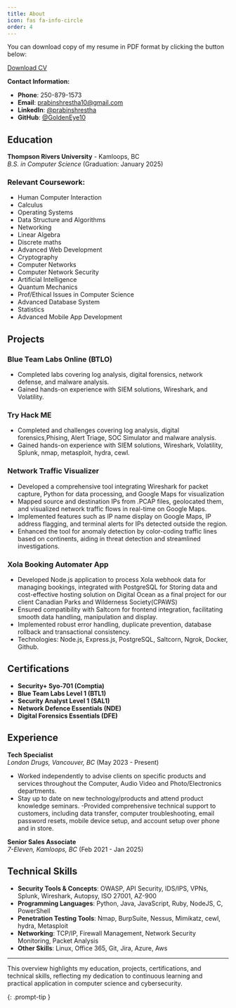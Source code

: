 ```yaml
---
title: About
icon: fas fa-info-circle
order: 4
---
```


You can download copy of my resume in PDF format by clicking the button below:

<a href="../assets/pdf/March26.pdf" class="btn btn-primary" download>Download CV </a>

**Contact Information:**
- **Phone**: 250-879-1573
- **Email**: prabinshrestha10@gmail.com
- **LinkedIn**: [@prabinshrestha](https://linkedin.com/in/prabinshrestha)
- **GitHub**: [@GoldenEye10](https://github.com/GoldenEye10)

## Education

**Thompson Rivers University** - Kamloops, BC  
*B.S. in Computer Science* (Graduation: January 2025)

### Relevant Coursework:
- Human Computer Interaction
- Calculus
- Operating Systems
- Data Structure and Algorithms
- Networking
- Linear Algebra
- Discrete maths
- Advanced Web Development
- Cryptography
- Computer Networks
- Computer Network Security
- Artificial Intelligence
- Quantum Mechanics
- Prof/Ethical Issues in Computer Science
- Advanced Database System
- Statistics
- Advanced Mobile App Development

## Projects

### Blue Team Labs Online (BTLO)
- Completed labs covering log analysis, digital forensics, network defense, and malware analysis.
- Gained hands-on experience with SIEM solutions, Wireshark, and Volatility.

### Try Hack ME
- Completed  and challenges covering log analysis, digital forensics,Phising, Alert Triage, SOC Simulator and malware analysis.
- Gained hands-on experience with SIEM solutions, Wireshark, Volatility, Splunk, nmap, metasploit, hydra, cewl.

### Network Traffic Visualizer
- Developed a comprehensive tool integrating Wireshark for packet capture, Python for data processing, and Google
Maps for visualization
- Mapped source and destination IPs from .PCAP files, geolocated them, and visualized network traffic flows in
real-time on Google Maps.
- Implemented features such as IP name display on Google Maps, IP address flagging, and terminal alerts for IPs
detected outside the region.
- Enhanced the tool for anomaly detection by color-coding traffic lines based on continents, aiding in threat detection
and streamlined investigations.

### Xola Booking Automater App
- Developed Node.js application to process Xola webhook data for managing bookings, integrated with PostgreSQL
for Storing data and cost-effective hosting solution on Digital Ocean as a final project for our client Canadian Parks
and Wilderness Society(CPAWS)
- Ensured compatibility with Saltcorn for frontend integration, facilitating smooth data handling, manipulation and
display.
- Implemented robust error handling, duplicate prevention, database rollback and transactional consistency.
- Technologies: Node.js, Express.js, PostgreSQL, Saltcorn, Ngrok, Docker, Github.

## Certifications
- **Security+ Syo-701 (Comptia)**
- **Blue Team Labs Level 1 (BTL1)**
- **Security Analyst Level 1 (SAL1)**
- **Network Defence Essentials (NDE)**
- **Digital Forensics Essentials (DFE)**

## Experience

**Tech Specialist**  
*London Drugs, Vancouver, BC* (May 2023 - Present)
- Worked independently to advise clients on specific products and services throughout the Computer, Audio Video
and Photo/Electronics departments.
-  Stay up to date on new technology/products and attend product knowledge seminars.
-Provided comprehensive technical support to customers, including data transfer, computer troubleshooting, email
password resets, mobile device setup, and account setup over phone and in store.

**Senior Sales Associate**         
*7-Eleven, Kamloops, BC* (Feb 2021 - Jan 2025)

## Technical Skills

- **Security Tools & Concepts**: OWASP, API Security, IDS/IPS, VPNs, Splunk, Wireshark, Autopsy, ISO 27001, AZ-900
- **Programming Languages**: Python, Java, JavaScript, Ruby, NodeJS, C, PowerShell
- **Penetration Testing Tools**: Nmap, BurpSuite, Nessus, Mimikatz, cewl, hydra, Metasploit
- **Networking**: TCP/IP, Firewall Management, Network Security Monitoring, Packet Analysis
- **Other Skills**: Linux, Office 365, Git, Jira, Azure, Aws

---

This overview highlights my education, projects, certifications, and technical skills, reflecting my dedication to continuous learning and practical application in computer science and cybersecurity.

{: .prompt-tip }
